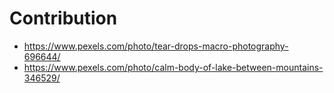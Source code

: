 # Contribution

* https://www.pexels.com/photo/tear-drops-macro-photography-696644/
* https://www.pexels.com/photo/calm-body-of-lake-between-mountains-346529/